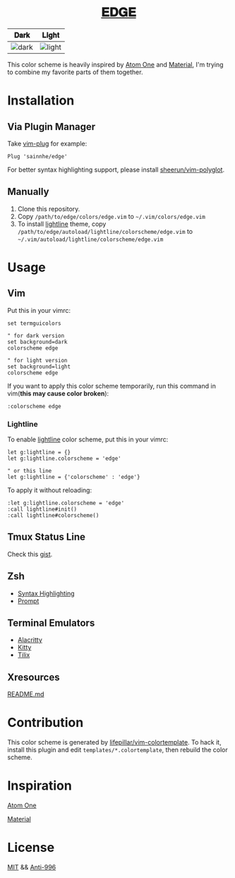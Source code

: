 <h1 align="center">
    <a href="https://gist.github.com/sainnhe/991dc3cb7d885e20f911816197c85b9d#%F0%9D%90%84%F0%9D%90%83%F0%9D%90%86%F0%9D%90%84">𝐄𝐃𝐆𝐄</a>
</h1>

| 𝐃𝐚𝐫𝐤 | 𝐋𝐢𝐠𝐡𝐭 |
| :---: | :---: |
| ![dark](https://user-images.githubusercontent.com/37491630/62260060-28432700-b400-11e9-9488-b196f6884488.png) | ![light](https://user-images.githubusercontent.com/37491630/62260061-2aa58100-b400-11e9-8d7f-9caeef7cdbe7.png) |

This color scheme is heavily inspired by [Atom One](https://github.com/atom/atom/tree/master/packages/one-dark-syntax) and [Material](https://github.com/equinusocio/vsc-material-theme), I'm trying to combine my favorite parts of them together.

# Installation

## Via Plugin Manager

Take [vim-plug](https://github.com/junegunn/vim-plug) for example:

```vim
Plug 'sainnhe/edge'
```

For better syntax highlighting support, please install [sheerun/vim-polyglot](https://github.com/sheerun/vim-polyglot).

## Manually

1. Clone this repository.
2. Copy `/path/to/edge/colors/edge.vim` to `~/.vim/colors/edge.vim`
3. To install [lightline](https://github.com/itchyny/lightline.vim) theme, copy `/path/to/edge/autoload/lightline/colorscheme/edge.vim` to `~/.vim/autoload/lightline/colorscheme/edge.vim`

# Usage

## Vim

Put this in your vimrc:

```vim
set termguicolors

" for dark version
set background=dark
colorscheme edge

" for light version
set background=light
colorscheme edge
```

If you want to apply this color scheme temporarily, run this command in vim(**this may cause color broken**):

```vim
:colorscheme edge
```

### Lightline

To enable [lightline](https://github.com/itchyny/lightline.vim) color scheme, put this in your vimrc:

```vim
let g:lightline = {}
let g:lightline.colorscheme = 'edge'

" or this line
let g:lightline = {'colorscheme' : 'edge'}
```

To apply it without reloading:

```vim
:let g:lightline.colorscheme = 'edge'
:call lightline#init()
:call lightline#colorscheme()
```

## Tmux Status Line

Check this [gist](https://gist.github.com/sainnhe/b8240bc047313fd6185bb8052df5a8fb).

## Zsh

- [Syntax Highlighting](https://github.com/sainnhe/edge/tree/master/zsh#syntax-highlighting)
- [Prompt](https://github.com/sainnhe/edge/tree/master/zsh#prompt)

## Terminal Emulators

- [Alacritty](./alacritty/README.md)
- [Kitty](./kitty/README.md)
- [Tilix](./tilix/README.md)

## Xresources

[README.md](./xresources/README.md)

# Contribution

This color scheme is generated by [lifepillar/vim-colortemplate](https://github.com/lifepillar/vim-colortemplate). To hack it, install this plugin and edit `templates/*.colortemplate`, then rebuild the color scheme.

# Inspiration

[Atom One](https://github.com/atom/atom/tree/master/packages/one-dark-syntax)

[Material](https://github.com/equinusocio/vsc-material-theme)

# License

[MIT](./LICENSE) && [Anti-996](./Anti-996-LICENSE)
